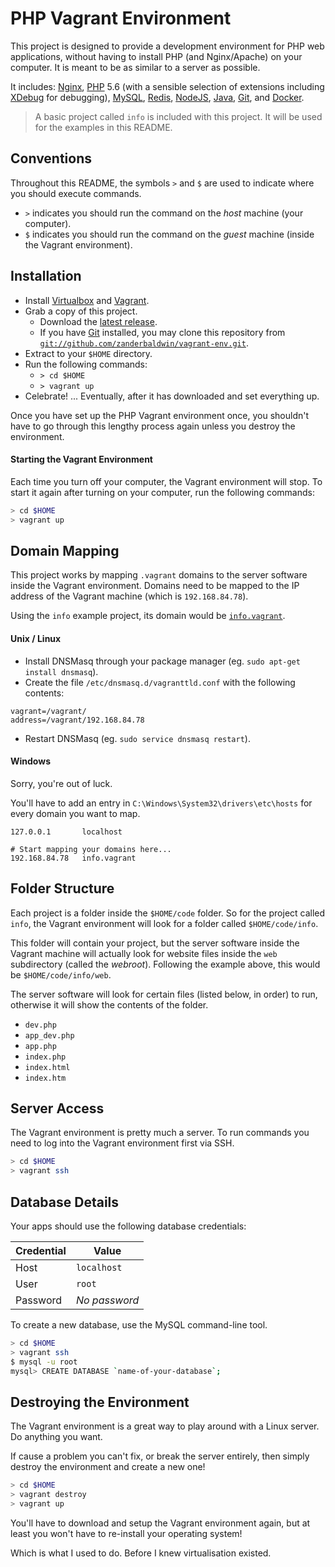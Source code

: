 # PHP Vagrant Environment

This project is designed to provide a development environment for PHP web applications, without having to
install PHP (and Nginx/Apache) on your computer. It is meant to be as similar to a server as possible.

It includes: [Nginx](http://nginx.org), [PHP](http://php.net) 5.6 (with a sensible selection of extensions
including [XDebug](http://xdebug.org) for debugging), [MySQL](https://www.mysql.com), [Redis](http://redis.io),
[NodeJS](https://nodejs.org/en/), [Java](http://openjdk.java.net/), [Git](http://git-scm.com), and
[Docker](https://www.docker.com).

> A basic project called `info` is included with this project. It will be used for the examples in this README.

## Conventions

Throughout this README, the symbols `>` and `$` are used to indicate where you should execute commands.
- `>` indicates you should run the command on the *host* machine (your computer).
- `$` indicates you should run the command on the *guest* machine (inside the Vagrant environment).

## Installation

- Install [Virtualbox](https://www.virtualbox.org) and [Vagrant](https://www.vagrantup.com).
- Grab a copy of this project.
  - Download the [latest release](https://github.com/zanderbaldwin/vagrant-env/releases/latest).
  - If you have [Git](http://git-scm.com) installed, you may clone this repository from [`git://github.com/zanderbaldwin/vagrant-env.git`](https://github.com/zanderbaldwin/vagrant-env).
- Extract to your `$HOME` directory.
- Run the following commands:
  - `> cd $HOME`
  - `> vagrant up`
- Celebrate! ... Eventually, after it has downloaded and set everything up.

Once you have set up the PHP Vagrant environment once, you shouldn't have to go through this lengthy process
again unless you destroy the environment.

#### Starting the Vagrant Environment

Each time you turn off your computer, the Vagrant environment will stop. To start it again after turning
on your computer, run the following commands:

```bash
> cd $HOME
> vagrant up
```

## Domain Mapping

This project works by mapping `.vagrant` domains to the server software inside the Vagrant environment. Domains
need to be mapped to the IP address of the Vagrant machine (which is `192.168.84.78`).

Using the `info` example project, its domain would be [`info.vagrant`](http://info.vagrant).

#### Unix / Linux

- Install DNSMasq through your package manager (eg. `sudo apt-get install dnsmasq`).
- Create the file `/etc/dnsmasq.d/vagranttld.conf` with the following contents:

```
vagrant=/vagrant/
address=/vagrant/192.168.84.78
```

- Restart DNSMasq (eg. `sudo service dnsmasq restart`).

#### Windows

Sorry, you're out of luck.

You'll have to add an entry in `C:\Windows\System32\drivers\etc\hosts` for every domain you want to map.

```
127.0.0.1       localhost

# Start mapping your domains here...
192.168.84.78   info.vagrant
```

## Folder Structure

Each project is a folder inside the `$HOME/code` folder. So for the project called `info`, the Vagrant
environment will look for a folder called `$HOME/code/info`.

This folder will contain your project, but the server software inside the Vagrant machine will actually look
for website files inside the `web` subdirectory (called the *webroot*). Following the example above, this
would be `$HOME/code/info/web`.

The server software will look for certain files (listed below, in order) to run, otherwise it will show the contents of the folder.

- `dev.php`
- `app_dev.php`
- `app.php`
- `index.php`
- `index.html`
- `index.htm`

## Server Access

The Vagrant environment is pretty much a server. To run commands you need to log into the Vagrant environment first via SSH.

```bash
> cd $HOME
> vagrant ssh
```

## Database Details

Your apps should use the following database credentials:

| Credential | Value         |
| ---------- | ------------- |
| Host       | `localhost`   |
| User       | `root`        |
| Password   | *No password* |

To create a new database, use the MySQL command-line tool.

```bash
> cd $HOME
> vagrant ssh
$ mysql -u root
mysql> CREATE DATABASE `name-of-your-database`;
```

## Destroying the Environment

The Vagrant environment is a great way to play around with a Linux server. Do anything you want.

If cause a problem you can't fix, or break the server entirely, then simply destroy the environment and create a new one!

```bash
> cd $HOME
> vagrant destroy
> vagrant up
```

You'll have to download and setup the Vagrant environment again, but at least you won't have to re-install
your operating system!

Which is what I used to do. Before I knew virtualisation existed.
